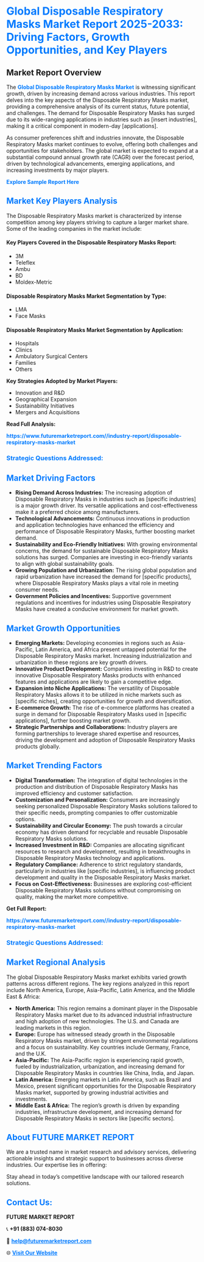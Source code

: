 <h1 style="color: #007BFF;">Global Disposable Respiratory Masks Market Report 2025-2033: Driving Factors, Growth Opportunities, and Key Players</h1>

<section id="overview">
<h2>Market Report Overview</h2>
<p>The <a href="https://www.futuremarketreport.com//industry-report/disposable-respiratory-masks-market" style="color: #007BFF; text-decoration: none;"><strong>Global Disposable Respiratory Masks Market</strong></a> is witnessing significant growth, driven by increasing demand across various industries. This report delves into the key aspects of the Disposable Respiratory Masks market, providing a comprehensive analysis of its current status, future potential, and challenges. The demand for Disposable Respiratory Masks has surged due to its wide-ranging applications in industries such as [insert industries], making it a critical component in modern-day [applications].</p>
<p>As consumer preferences shift and industries innovate, the Disposable Respiratory Masks market continues to evolve, offering both challenges and opportunities for stakeholders. The global market is expected to expand at a substantial compound annual growth rate (CAGR) over the forecast period, driven by technological advancements, emerging applications, and increasing investments by major players.</p>
</section>

<section id="overview">
<p><a href="https://www.futuremarketreport.com//request-sample/reportId=77476" style="color: #007BFF; text-decoration: none;"><strong>Explore Sample Report Here</strong></a></p>
</section>

<section id="key-players">
<h2 style="color: #007BFF;">Market Key Players Analysis</h2>
<p>The Disposable Respiratory Masks market is characterized by intense competition among key players striving to capture a larger market share. Some of the leading companies in the market include:</p>
<h4>Key Players Covered in the Disposable Respiratory Masks Report:</h4>
<ul><li>3M</li><li>Teleflex</li><li>Ambu</li><li>BD</li><li>Moldex-Metric</li></ul>
<h4>Disposable Respiratory Masks Market Segmentation by Type:</h4>
<ul><li>LMA</li><li>Face Masks</li></ul>

<h4>Disposable Respiratory Masks Market Segmentation by Application:</h4>
<ul><li>Hospitals</li><li>Clinics</li><li>Ambulatory Surgical Centers</li><li>Families</li><li>Others</li></ul>
<p><strong>Key Strategies Adopted by Market Players:</strong></p>
<ul>
<li>Innovation and R&D</li>
<li>Geographical Expansion</li>
<li>Sustainability Initiatives</li>
<li>Mergers and Acquisitions</li>
</ul>
</section>

<section>
<p><strong>Read Full Analysis: </strong></p><a href="https://www.futuremarketreport.com//industry-report/disposable-respiratory-masks-market" style="color: #007BFF; text-decoration: none;"><strong>https://www.futuremarketreport.com//industry-report/disposable-respiratory-masks-market</strong></a>
<h3 style="color: #007BFF;">Strategic Questions Addressed:</h3>
</section>

<section id="driving-factors">
<h2 style="color: #007BFF;">Market Driving Factors</h2>
<ul>
<li><strong>Rising Demand Across Industries:</strong> The increasing adoption of Disposable Respiratory Masks in industries such as [specific industries] is a major growth driver. Its versatile applications and cost-effectiveness make it a preferred choice among manufacturers.</li>
<li><strong>Technological Advancements:</strong> Continuous innovations in production and application technologies have enhanced the efficiency and performance of Disposable Respiratory Masks, further boosting market demand.</li>
<li><strong>Sustainability and Eco-Friendly Initiatives:</strong> With growing environmental concerns, the demand for sustainable Disposable Respiratory Masks solutions has surged. Companies are investing in eco-friendly variants to align with global sustainability goals.</li>
<li><strong>Growing Population and Urbanization:</strong> The rising global population and rapid urbanization have increased the demand for [specific products], where Disposable Respiratory Masks plays a vital role in meeting consumer needs.</li>
<li><strong>Government Policies and Incentives:</strong> Supportive government regulations and incentives for industries using Disposable Respiratory Masks have created a conducive environment for market growth.</li>
</ul>
</section>

<section id="growth-opportunities">
<h2 style="color: #007BFF;">Market Growth Opportunities</h2>
<ul>
<li><strong>Emerging Markets:</strong> Developing economies in regions such as Asia-Pacific, Latin America, and Africa present untapped potential for the Disposable Respiratory Masks market. Increasing industrialization and urbanization in these regions are key growth drivers.</li>
<li><strong>Innovative Product Development:</strong> Companies investing in R&D to create innovative Disposable Respiratory Masks products with enhanced features and applications are likely to gain a competitive edge.</li>
<li><strong>Expansion into Niche Applications:</strong> The versatility of Disposable Respiratory Masks allows it to be utilized in niche markets such as [specific niches], creating opportunities for growth and diversification.</li>
<li><strong>E-commerce Growth:</strong> The rise of e-commerce platforms has created a surge in demand for Disposable Respiratory Masks used in [specific applications], further boosting market growth.</li>
<li><strong>Strategic Partnerships and Collaborations:</strong> Industry players are forming partnerships to leverage shared expertise and resources, driving the development and adoption of Disposable Respiratory Masks products globally.</li>
</ul>
</section>

<section id="trending-factors">
<h2 style="color: #007BFF;">Market Trending Factors</h2>
<ul>
<li><strong>Digital Transformation:</strong> The integration of digital technologies in the production and distribution of Disposable Respiratory Masks has improved efficiency and customer satisfaction.</li>
<li><strong>Customization and Personalization:</strong> Consumers are increasingly seeking personalized Disposable Respiratory Masks solutions tailored to their specific needs, prompting companies to offer customizable options.</li>
<li><strong>Sustainability and Circular Economy:</strong> The push towards a circular economy has driven demand for recyclable and reusable Disposable Respiratory Masks solutions.</li>
<li><strong>Increased Investment in R&D:</strong> Companies are allocating significant resources to research and development, resulting in breakthroughs in Disposable Respiratory Masks technology and applications.</li>
<li><strong>Regulatory Compliance:</strong> Adherence to strict regulatory standards, particularly in industries like [specific industries], is influencing product development and quality in the Disposable Respiratory Masks market.</li>
<li><strong>Focus on Cost-Effectiveness:</strong> Businesses are exploring cost-efficient Disposable Respiratory Masks solutions without compromising on quality, making the market more competitive.</li>
</ul>
</section>

<section>
<p><strong>Get Full Report: </strong></p><a href="https://www.futuremarketreport.com//industry-report/disposable-respiratory-masks-market" style="color: #007BFF; text-decoration: none;"><strong>https://www.futuremarketreport.com//industry-report/disposable-respiratory-masks-market</strong></a>
<h3 style="color: #007BFF;">Strategic Questions Addressed:</h3>
</section>


<section id="regional-analysis">
<h2 style="color: #007BFF;">Market Regional Analysis</h2>
<p>The global Disposable Respiratory Masks market exhibits varied growth patterns across different regions. The key regions analyzed in this report include North America, Europe, Asia-Pacific, Latin America, and the Middle East & Africa:</p>
<ul>
<li><strong>North America:</strong> This region remains a dominant player in the Disposable Respiratory Masks market due to its advanced industrial infrastructure and high adoption of new technologies. The U.S. and Canada are leading markets in this region.</li>
<li><strong>Europe:</strong> Europe has witnessed steady growth in the Disposable Respiratory Masks market, driven by stringent environmental regulations and a focus on sustainability. Key countries include Germany, France, and the U.K.</li>
<li><strong>Asia-Pacific:</strong> The Asia-Pacific region is experiencing rapid growth, fueled by industrialization, urbanization, and increasing demand for Disposable Respiratory Masks in countries like China, India, and Japan.</li>
<li><strong>Latin America:</strong> Emerging markets in Latin America, such as Brazil and Mexico, present significant opportunities for the Disposable Respiratory Masks market, supported by growing industrial activities and investments.</li>
<li><strong>Middle East & Africa:</strong> The region’s growth is driven by expanding industries, infrastructure development, and increasing demand for Disposable Respiratory Masks in sectors like [specific sectors].</li>
</ul>
</section>

<footer>
<h2 style="color: #007BFF;">About FUTURE MARKET REPORT</h2>
<p>We are a trusted name in market research and advisory services, delivering actionable insights and strategic support to businesses across diverse industries. Our expertise lies in offering:</p>

<p>Stay ahead in today’s competitive landscape with our tailored research solutions.</p>

<h2 style="color: #007BFF;">Contact Us:</h2>
<p><strong>FUTURE MARKET REPORT</strong></p>
<p>📞 <strong>+91 (883) 074-8030</strong></p>
<p>📧 <strong><a href="mailto:help@futuremarketreport.com" style="color: #007BFF;">help@futuremarketreport.com</a></strong></p>
<p>🌐 <strong><a href="https://www.futuremarketreport.com/" style="color: #007BFF;">Visit Our Website</a></strong></p>
</footer>